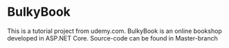 # BulkyBook
This is a tutorial project from udemy.com. BulkyBook is an online bookshop developed in ASP.NET Core. Source-code can be found in Master-branch

